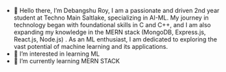- 👋 Hello there, I’m Debangshu Roy, I am a passionate and driven 2nd year student at Techno Main Saltlake, specializing in AI-ML. 
     My journey in technology began with foundational skills in C and C++, and I am also expanding my knowledge in the MERN stack (MongoDB, Express.js, React.js, Node.js) . 
     As an ML enthusiast, I am dedicated to exploring the vast potential of machine learning and its applications.
- 👀 I’m interested in learning ML
- 🌱 I’m currently learning MERN STACK

<!---
D-roy-2003/D-roy-2003 is a ✨ special ✨ repository because its `README.md` (this file) appears on your GitHub profile.
You can click the Preview link to take a look at your changes.
--->
